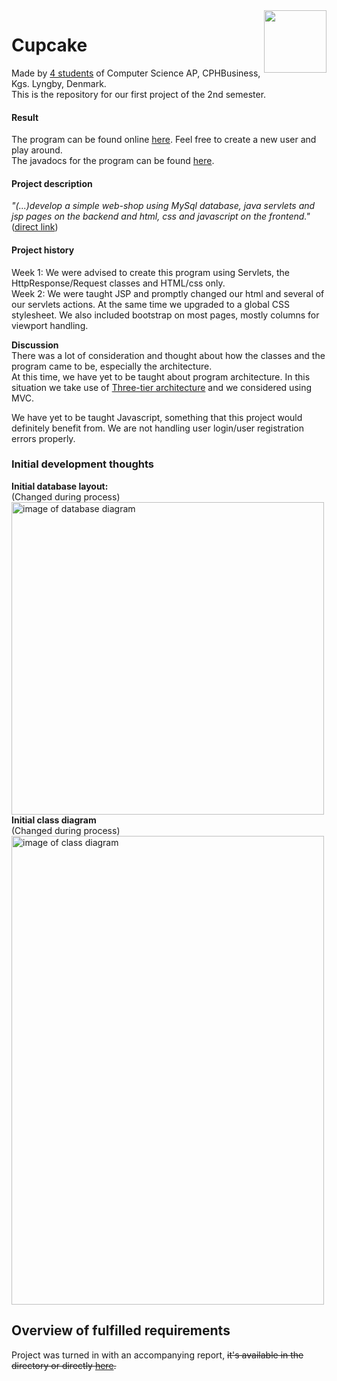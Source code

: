 <img align="right" width="100" height="100" src="https://i.imgur.com/HYFx3gH.png">  

Cupcake
======
Made by [4 students](https://github.com/Castau/CupCake/graphs/contributors) of Computer Science AP, CPHBusiness, Kgs. Lyngby, Denmark.  
This is the repository for our first project of the 2nd semester.  

#### Result  
The program can be found online <a href="http://207.154.233.238" target="blank">here</a>. Feel free to create a new user and play around.  
The javadocs for the program can be found [here](https://castau.github.io/CupCake/).
#### Project description  
*"(...)develop a simple web-shop using MySql database, java servlets and jsp pages on the backend and html, css and javascript on the frontend."* ([direct link](https://docs.google.com/document/d/1XKK1GkVE-GtCPGEoVJ2SN4qHpfJnU9j7arugQv2-JfY))

#### Project history
Week 1: We were advised to create this program using Servlets, the HttpResponse/Request classes and HTML/css only.  
Week 2: We were taught JSP and promptly changed our html and several of our servlets actions. At the same time we upgraded to a global CSS stylesheet. We also included bootstrap on most pages, mostly columns for viewport handling.

**Discussion**  
There was a lot of consideration and thought about how the classes and the program came to be, especially the architecture.  
At this time, we have yet to be taught about program architecture. In this situation we take use of [Three-tier architecture](https://en.wikipedia.org/wiki/Multitier_architecture#Three-tier_architecture) and we considered using MVC. 

We have yet to be taught Javascript, something that this project would definitely benefit from. We are not handling user login/user registration errors properly.

### Initial development thoughts
**Initial database layout:**  
(Changed during process)  
<img src="https://i.imgur.com/Xabkifb.png" alt = "image of database diagram" height="500" width="500"/>  
**Initial class diagram**  
(Changed during process)  
<img src="https://i.imgur.com/EcuRNWZ.png" alt="image of class diagram" height="750" width="500"/>


Overview of fulfilled requirements
----
Project was turned in with an accompanying report, ~~it's available in the directory or directly [here]().~~
